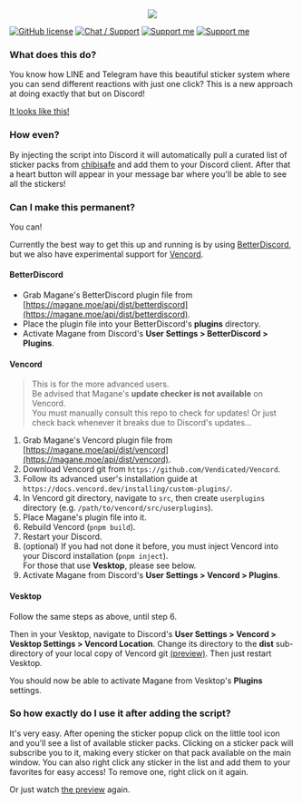 <div align="center">
	<img src="https://chibisafe.moe/88r6gPQS.png" />
</div>

[![GitHub license](https://img.shields.io/badge/license-MIT-blue.svg?style=flat-square)](https://raw.githubusercontent.com/kanadeko/Kuro/master/LICENSE)
[![Chat / Support](https://img.shields.io/badge/Chat%20%2F%20Support-discord-7289DA.svg?style=flat-square)](https://discord.gg/5g6vgwn)
[![Support me](https://img.shields.io/endpoint.svg?url=https%3A%2F%2Fshieldsio-patreon.herokuapp.com%2Fpitu&style=flat-square)](https://www.patreon.com/pitu)
[![Support me](https://img.shields.io/badge/Support-Buy%20me%20a%20coffee-yellow.svg?style=flat-square)](https://www.buymeacoffee.com/kana)

### What does this do?

You know how LINE and Telegram have this beautiful sticker system where you can send different reactions with just one click? This is a new approach at doing exactly that but on Discord!

[It looks like this!](https://chibisafe.moe/owdxQF9m.mp4)

### How even?

By injecting the script into Discord it will automatically pull a curated list of sticker packs from [chibisafe](https://chibisafe.moe) and add them to your Discord client. After that a heart button will appear in your message bar where you'll be able to see all the stickers!


### Can I make this permanent?

You can!

Currently the best way to get this up and running is by using [BetterDiscord](https://github.com/rauenzi/BetterDiscordApp/releases), but we also have experimental support for [Vencord](https://vencord.dev/).

#### BetterDiscord

- Grab Magane's BetterDiscord plugin file from [https://magane.moe/api/dist/betterdiscord](https://magane.moe/api/dist/betterdiscord).
- Place the plugin file into your BetterDiscord's **plugins** directory.
- Activate Magane from Discord's **User Settings > BetterDiscord > Plugins**.

#### Vencord

> This is for the more advanced users.  
> Be advised that Magane's **update checker is not available** on Vencord.  
> You must manually consult this repo to check for updates! Or just check back whenever it breaks due to Discord's updates...

1. Grab Magane's Vencord plugin file from [https://magane.moe/api/dist/vencord](https://magane.moe/api/dist/vencord).
2. Download Vencord git from `https://github.com/Vendicated/Vencord`.
3. Follow its advanced user's installation guide at `https://docs.vencord.dev/installing/custom-plugins/`.
4. In Vencord git directory, navigate to `src`, then create `userplugins` directory (e.g. `/path/to/vencord/src/userplugins`).
5. Place Magane's plugin file into it.
6. Rebuild Vencord (`pnpm build`).
7. Restart your Discord.
8. (optional) If you had not done it before, you must inject Vencord into your Discord installation (`pnpm inject`).  
For those that use **Vesktop**, please see below.
9. Activate Magane from Discord's **User Settings > Vencord > Plugins**.

#### Vesktop

Follow the same steps as above, until step 6.

Then in your Vesktop, navigate to Discord's **User Settings > Vencord > Vesktop Settings > Vencord Location**. Change its directory to the **dist** sub-directory of your local copy of Vencord git [(preview)](https://chibisafe.moe/In9jAlxF.png). Then just restart Vesktop.

You should now be able to activate Magane from Vesktop's **Plugins** settings.

### So how exactly do I use it after adding the script?

It's very easy.
After opening the sticker popup click on the little tool icon and you'll see a list of available sticker packs. Clicking on a sticker pack will subscribe you to it, making every sticker on that pack available on the main window. You can also right click any sticker in the list and add them to your favorites for easy access! To remove one, right click on it again.

Or just watch [the preview](https://chibisafe.moe/owdxQF9m.mp4) again.
